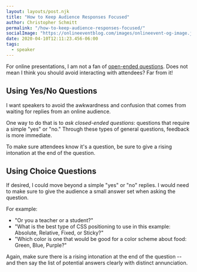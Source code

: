 ```yaml
---
layout: layouts/post.njk
title: "How to Keep Audience Responses Focused"
author: Christopher Schmitt
permalink: "/how-to-keep-audience-responses-focused/"
socialImage: "https://onlineeventblog.com/images/onlineevent-og-image.jpg"
date: 2020-04-10T12:11:23.456-06:00
tags:
  - speaker
---
```


For online presentations, I am not a fan of [open-ended questions](/do-not-ask-open-ended-questions/). Does not mean I think you should avoid interacting with attendees? Far from it!

## Using Yes/No Questions

I want speakers to avoid the awkwardness and confusion that comes from waiting for replies from an online audience. 

One way to do that is to _ask closed-ended questions_:  questions that require a simple "yes" or "no." Through these types of general questions, feedback is more immediate. 

To make sure attendees know it's a question, be sure to give a rising intonation at the end of the question.

## Using Choice Questions

If desired, I could move beyond a simple "yes" or "no" replies. I would need to make sure to give the audience a small answer set when asking the question.

For example:

* "Or you a teacher or a student?"
* "What is the best type of CSS positioning to use in this example: Absolute, Relative, Fixed, or Sticky?"
* "Which color is one that would be good for a color scheme about food: Green, Blue, Purple?"

Again, make sure there is a rising intonation at the end of the question -- and then say the list of potential answers clearly with distinct annunciation. 
